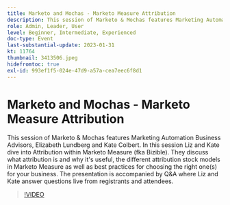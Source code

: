 ```yaml
---
title: Marketo and Mochas - Marketo Measure Attribution
description: This session of Marketo & Mochas features Marketing Automation Business Advisors, Elizabeth Lundberg and Kate Colbert. In this session Liz and Kate dive into Attribution within Marketo Measure (fka Bizible). They discuss what attribution is and why it's useful, the different attribution stock models in Marketo Measure as well as best practices for choosing the right one(s) for your business. The presentation is accompanied by Q&A where Liz and Kate answer questions live from registrants and attendees.
role: Admin, Leader, User
level: Beginner, Intermediate, Experienced
doc-type: Event
last-substantial-update: 2023-01-31
kt: 11764
thumbnail: 3413506.jpeg
hidefromtoc: true
exl-id: 993ef1f5-024e-47d9-a57a-cea7eec6f8d1
---
```

# Marketo and Mochas - Marketo Measure Attribution

This session of Marketo & Mochas features Marketing Automation Business Advisors, Elizabeth Lundberg and Kate Colbert. In this session Liz and Kate dive into Attribution within Marketo Measure (fka Bizible). They discuss what attribution is and why it's useful, the different attribution stock models in Marketo Measure as well as best practices for choosing the right one(s) for your business. The presentation is accompanied by Q&A where Liz and Kate answer questions live from registrants and attendees.

>[!VIDEO](https://video.tv.adobe.com/v/3413506/?quality=12&learn=on)
